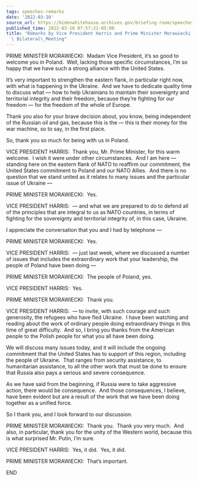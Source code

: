 ```yaml
---
tags: speeches-remarks
date: '2022-03-10'
source_url: https://bidenwhitehouse.archives.gov/briefing-room/speeches-remarks/2022/03/10/remarks-by-vice-president-harris-and-prime-minister-morawiecki-of-poland-before-bilateral-meeting/
published_time: 2022-03-10 07:57:21-05:00
title: "Remarks by Vice President Harris and Prime Minister Morawiecki of Poland Before\
  \ Bilateral\_Meeting"
---
```

 
PRIME MINISTER MORAWIECKI:  Madam Vice President, it’s so good to
welcome you in Poland.  Well, lacking those specific circumstances, I’m
so happy that we have such a strong alliance with the United States.   
  
It’s very important to strengthen the eastern flank, in particular right
now, with what is happening in the Ukraine.  And we have to dedicate
quality time to discuss what — how to help Ukrainians to maintain their
sovereignty and territorial integrity and their freedom, because they’re
fighting for our freedom — for the freedom of the whole of Europe.  
  
Thank you also for your brave decision about, you know, being
independent of the Russian oil and gas, because this is the — this is
their money for the war machine, so to say, in the first place.   
  
So, thank you so much for being with us in Poland.   
  
VICE PRESIDENT HARRIS:  Thank you, Mr. Prime Minister, for this warm
welcome.  I wish it were under other circumstances.  And I am here —
standing here on the eastern flank of NATO to reaffirm our commitment,
the United States commitment to Poland and our NATO Allies.  And there
is no question that we stand united as it relates to many issues and the
particular issue of Ukraine —  
  
PRIME MINISTER MORAWIECKI:  Yes.  
  
VICE PRESIDENT HARRIS:  — and what we are prepared to do to defend all
of the principles that are integral to us as NATO countries, in terms of
fighting for the sovereignty and territorial integrity of, in this case,
Ukraine.   
  
I appreciate the conversation that you and I had by telephone —  
  
PRIME MINISTER MORAWIECKI:  Yes.  
  
VICE PRESIDENT HARRIS:  — just last week, where we discussed a number of
issues that includes the extraordinary work that your leadership, the
people of Poland have been doing —  
  
PRIME MINISTER MORAWIECKI:  The people of Poland, yes.  
  
VICE PRESIDENT HARRIS:  Yes.  
  
PRIME MINISTER MORAWIECKI:  Thank you.  
  
VICE PRESIDENT HARRIS:  — to invite, with such courage and such
generosity, the refugees who have fled Ukraine.  I have been watching
and reading about the work of ordinary people doing extraordinary things
in this time of great difficulty.  And so, I bring you thanks from the
American people to the Polish people for what you all have been doing.  
  
We will discuss many issues today, and it will include the ongoing
commitment that the United States has to support of this region,
including the people of Ukraine.  That ranges from security assistance,
to humanitarian assistance, to all the other work that must be done to
ensure that Russia also pays a serious and severe consequence.  
  
As we have said from the beginning, if Russia were to take aggressive
action, there would be consequence.  And those consequences, I believe,
have been evident but are a result of the work that we have been doing
together as a unified force.   
  
So I thank you, and I look forward to our discussion.  
  
PRIME MINISTER MORAWIECKI:  Thank you.  Thank you very much.  And also,
in particular, thank you for the unity of the Western world, because
this is what surprised Mr. Putin, I’m sure.  
  
VICE PRESIDENT HARRIS:  Yes, it did.  Yes, it did.   
  
PRIME MINISTER MORAWIECKI:  That’s important.   
  
END  
